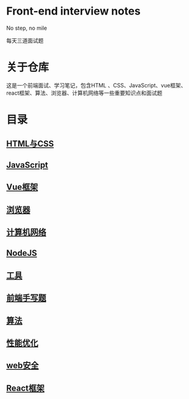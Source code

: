 # Front-end interview notes

No step, no mile

每天三道面试题

# 关于仓库

这是一个前端面试、学习笔记，包含HTML 、CSS、JavaScript、vue框架、react框架、算法、浏览器、计算机网络等一些重要知识点和面试题

# 目录

## [HTML与CSS](1.html与css.md)

## [JavaScript](2.JavaScript.md)

## [Vue框架](3.Vue框架.md)

## [浏览器](4.浏览器.md)

## [计算机网络](5.计算机网络基础.md)

## [NodeJS](6.NodeJS.md)

## [工具](7.工具.md)

## [前端手写题](8.前端手写题.md)

## [算法](9.算法.md)

## [性能优化](10.性能优化.md)

## [web安全](11.web安全.md)

## [React框架](12.React框架.md)